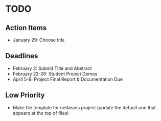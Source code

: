 # TODO

## Action Items

- January 29: Choose title

## Deadlines

- February 2: Submit Title and Abstract
- February 22-26: Student Project Demos
- April 5-9: Project Final Report & Documentation Due

## Low Priority

- Make file template for netbeans project (update the default one that appears at the top of files)
